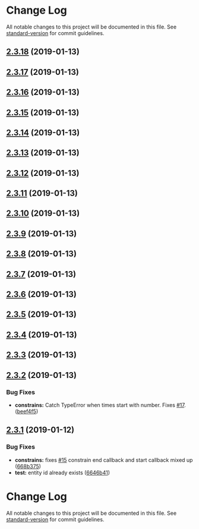 # Change Log

All notable changes to this project will be documented in this file. See [standard-version](https://github.com/conventional-changelog/standard-version) for commit guidelines.

<a name="2.3.18"></a>
## [2.3.18](https://gitlab.danielha.tk/HA/appdaemon-motion-lights/compare/v2.3.3...v2.3.18) (2019-01-13)



<a name="2.3.17"></a>
## [2.3.17](https://gitlab.danielha.tk/HA/appdaemon-motion-lights/compare/v2.3.3...v2.3.17) (2019-01-13)



<a name="2.3.16"></a>
## [2.3.16](https://gitlab.danielha.tk/HA/appdaemon-motion-lights/compare/v2.3.2...v2.3.16) (2019-01-13)



<a name="2.3.15"></a>
## [2.3.15](https://gitlab.danielha.tk/HA/appdaemon-motion-lights/compare/v2.3.2...v2.3.15) (2019-01-13)



<a name="2.3.14"></a>
## [2.3.14](https://gitlab.danielha.tk/HA/appdaemon-motion-lights/compare/v2.3.2...v2.3.14) (2019-01-13)



<a name="2.3.13"></a>
## [2.3.13](https://gitlab.danielha.tk/HA/appdaemon-motion-lights/compare/v2.3.2...v2.3.13) (2019-01-13)



<a name="2.3.12"></a>
## [2.3.12](https://gitlab.danielha.tk/HA/appdaemon-motion-lights/compare/v2.3.2...v2.3.12) (2019-01-13)



<a name="2.3.11"></a>
## [2.3.11](https://gitlab.danielha.tk/HA/appdaemon-motion-lights/compare/v2.3.2...v2.3.11) (2019-01-13)



<a name="2.3.10"></a>
## [2.3.10](https://gitlab.danielha.tk/HA/appdaemon-motion-lights/compare/v2.3.2...v2.3.10) (2019-01-13)



<a name="2.3.9"></a>
## [2.3.9](https://gitlab.danielha.tk/HA/appdaemon-motion-lights/compare/v2.3.2...v2.3.9) (2019-01-13)



<a name="2.3.8"></a>
## [2.3.8](https://gitlab.danielha.tk/HA/appdaemon-motion-lights/compare/v2.3.2...v2.3.8) (2019-01-13)



<a name="2.3.7"></a>
## [2.3.7](https://gitlab.danielha.tk/HA/appdaemon-motion-lights/compare/v2.3.2...v2.3.7) (2019-01-13)



<a name="2.3.6"></a>
## [2.3.6](https://gitlab.danielha.tk/HA/appdaemon-motion-lights/compare/v2.3.2...v2.3.6) (2019-01-13)



<a name="2.3.5"></a>
## [2.3.5](https://gitlab.danielha.tk/HA/appdaemon-motion-lights/compare/v2.3.2...v2.3.5) (2019-01-13)



<a name="2.3.4"></a>
## [2.3.4](https://gitlab.danielha.tk/HA/appdaemon-motion-lights/compare/v2.3.2...v2.3.4) (2019-01-13)



<a name="2.3.3"></a>
## [2.3.3](https://gitlab.danielha.tk/HA/appdaemon-motion-lights/compare/v2.3.2...v2.3.3) (2019-01-13)



<a name="2.3.2"></a>
## [2.3.2](https://gitlab.danielha.tk/HA/appdaemon-motion-lights/compare/v2.3.1...v2.3.2) (2019-01-13)


### Bug Fixes

* **constrains:** Catch TypeError when times start with number. Fixes [#17](https://gitlab.danielha.tk/HA/appdaemon-motion-lights/issues/17). ([beef4f5](https://gitlab.danielha.tk/HA/appdaemon-motion-lights/commit/beef4f5))



<a name="2.3.1"></a>
## [2.3.1](https://gitlab.danielha.tk/HA/appdaemon-motion-lights/compare/v2.3.0...v2.3.1) (2019-01-12)


### Bug Fixes

* **constrains:** fixes [#15](https://gitlab.danielha.tk/HA/appdaemon-motion-lights/issues/15) constrain end callback and start callback mixed up ([668b375](https://gitlab.danielha.tk/HA/appdaemon-motion-lights/commit/668b375))
* **test:** entity id already exists ([6646b41](https://gitlab.danielha.tk/HA/appdaemon-motion-lights/commit/6646b41))



# Change Log

All notable changes to this project will be documented in this file. See [standard-version](https://github.com/conventional-changelog/standard-version) for commit guidelines.
